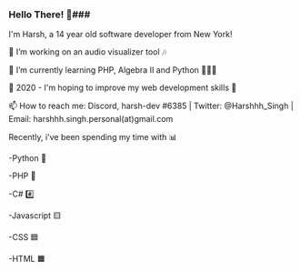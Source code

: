 ### Hello There! 👋###

I'm Harsh, a 14 year old software developer from New York!

🔭 I’m working on an audio visualizer tool 🎶

🧠 I’m currently learning PHP, Algebra II and Python 🐍🐘➗

🥅 2020 - I'm hoping to improve my web development skills 💪

📫 How to reach me: Discord, harsh-dev #6385 | Twitter: @Harshhh_Singh | Email: harshhh.singh.personal(at)gmail.com



Recently, i've been spending my time with 📊

-Python 🐍

-PHP 🐘

-C# #️⃣ 

-Javascript 🟨

-CSS 🟦

-HTML 🟧
